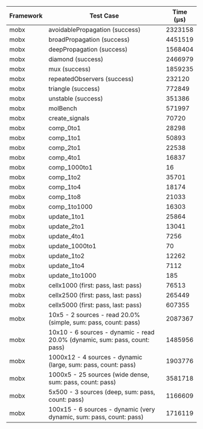 | Framework | Test Case | Time (μs) |
| --- | --- | --- |
| mobx | avoidablePropagation (success) | 2323158 |
| mobx | broadPropagation (success) | 4451519 |
| mobx | deepPropagation (success) | 1568404 |
| mobx | diamond (success) | 2466979 |
| mobx | mux (success) | 1859235 |
| mobx | repeatedObservers (success) | 232120 |
| mobx | triangle (success) | 772849 |
| mobx | unstable (success) | 351386 |
| mobx | molBench | 571997 |
| mobx | create_signals | 70720 |
| mobx | comp_0to1 | 28298 |
| mobx | comp_1to1 | 50893 |
| mobx | comp_2to1 | 22538 |
| mobx | comp_4to1 | 16837 |
| mobx | comp_1000to1 | 16 |
| mobx | comp_1to2 | 35701 |
| mobx | comp_1to4 | 18174 |
| mobx | comp_1to8 | 21033 |
| mobx | comp_1to1000 | 16303 |
| mobx | update_1to1 | 25864 |
| mobx | update_2to1 | 13041 |
| mobx | update_4to1 | 7256 |
| mobx | update_1000to1 | 70 |
| mobx | update_1to2 | 12262 |
| mobx | update_1to4 | 7112 |
| mobx | update_1to1000 | 185 |
| mobx | cellx1000 (first: pass, last: pass) | 76513 |
| mobx | cellx2500 (first: pass, last: pass) | 265449 |
| mobx | cellx5000 (first: pass, last: pass) | 607355 |
| mobx | 10x5 - 2 sources - read 20.0% (simple, sum: pass, count: pass) | 2087367 |
| mobx | 10x10 - 6 sources - dynamic - read 20.0% (dynamic, sum: pass, count: pass) | 1485956 |
| mobx | 1000x12 - 4 sources - dynamic (large, sum: pass, count: pass) | 1903776 |
| mobx | 1000x5 - 25 sources (wide dense, sum: pass, count: pass) | 3581718 |
| mobx | 5x500 - 3 sources (deep, sum: pass, count: pass) | 1166609 |
| mobx | 100x15 - 6 sources - dynamic (very dynamic, sum: pass, count: pass) | 1716119 |
